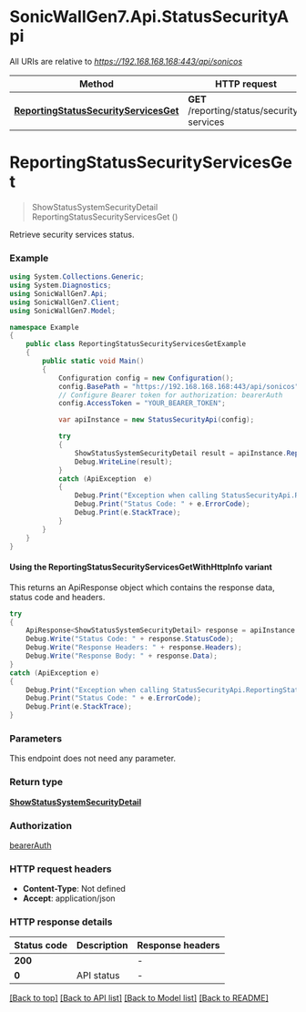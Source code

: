 # SonicWallGen7.Api.StatusSecurityApi

All URIs are relative to *https://192.168.168.168:443/api/sonicos*

| Method | HTTP request | Description |
|--------|--------------|-------------|
| [**ReportingStatusSecurityServicesGet**](StatusSecurityApi.md#reportingstatussecurityservicesget) | **GET** /reporting/status/security-services |  |

<a id="reportingstatussecurityservicesget"></a>
# **ReportingStatusSecurityServicesGet**
> ShowStatusSystemSecurityDetail ReportingStatusSecurityServicesGet ()



Retrieve security services status.

### Example
```csharp
using System.Collections.Generic;
using System.Diagnostics;
using SonicWallGen7.Api;
using SonicWallGen7.Client;
using SonicWallGen7.Model;

namespace Example
{
    public class ReportingStatusSecurityServicesGetExample
    {
        public static void Main()
        {
            Configuration config = new Configuration();
            config.BasePath = "https://192.168.168.168:443/api/sonicos";
            // Configure Bearer token for authorization: bearerAuth
            config.AccessToken = "YOUR_BEARER_TOKEN";

            var apiInstance = new StatusSecurityApi(config);

            try
            {
                ShowStatusSystemSecurityDetail result = apiInstance.ReportingStatusSecurityServicesGet();
                Debug.WriteLine(result);
            }
            catch (ApiException  e)
            {
                Debug.Print("Exception when calling StatusSecurityApi.ReportingStatusSecurityServicesGet: " + e.Message);
                Debug.Print("Status Code: " + e.ErrorCode);
                Debug.Print(e.StackTrace);
            }
        }
    }
}
```

#### Using the ReportingStatusSecurityServicesGetWithHttpInfo variant
This returns an ApiResponse object which contains the response data, status code and headers.

```csharp
try
{
    ApiResponse<ShowStatusSystemSecurityDetail> response = apiInstance.ReportingStatusSecurityServicesGetWithHttpInfo();
    Debug.Write("Status Code: " + response.StatusCode);
    Debug.Write("Response Headers: " + response.Headers);
    Debug.Write("Response Body: " + response.Data);
}
catch (ApiException e)
{
    Debug.Print("Exception when calling StatusSecurityApi.ReportingStatusSecurityServicesGetWithHttpInfo: " + e.Message);
    Debug.Print("Status Code: " + e.ErrorCode);
    Debug.Print(e.StackTrace);
}
```

### Parameters
This endpoint does not need any parameter.
### Return type

[**ShowStatusSystemSecurityDetail**](ShowStatusSystemSecurityDetail.md)

### Authorization

[bearerAuth](../README.md#bearerAuth)

### HTTP request headers

 - **Content-Type**: Not defined
 - **Accept**: application/json


### HTTP response details
| Status code | Description | Response headers |
|-------------|-------------|------------------|
| **200** |  |  -  |
| **0** | API status |  -  |

[[Back to top]](#) [[Back to API list]](../README.md#documentation-for-api-endpoints) [[Back to Model list]](../README.md#documentation-for-models) [[Back to README]](../README.md)

